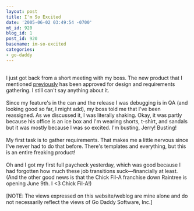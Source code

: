 ```yaml
---
layout: post
title: I'm So Excited
date: '2005-06-02 03:49:54 -0700'
mt_id: 920
blog_id: 1
post_id: 920
basename: im-so-excited
categories:
- go-daddy
---
```

<br />I just got back from a short meeting with my boss. The new product that I mentioned <a href="/blogs/bblog/archives/first-day-at-godaddy.cfm">previously</a> has been approved for design and requirements gathering. I still can't say anything about it.<br /><br />Since my feature's in the can and the release I was debugging is in QA (and looking good so far, I might add), my boss told me that I've been reassigned. As we discussed it, I was literally shaking. Okay, it was partly because his office is an ice box and I'm wearing shorts, t-shirt, and sandals but it was mostly because I was so excited. I'm busting, Jerry! Busting!<br /><br />My first task is to gather requirements. That makes me a little nervous since I've never had to do that before. There's templates and everything, but this is an entire freaking product! <br /><br />Oh and I got my first full paycheck yesterday, which was good because I had forgotten how much these job transitions suck&#x2014;financially at least. (And the other good news is that the Chick Fil-A franchise down Raintree is opening June 9th. I &lt;3 Chick Fil-A!)<br /><br />[NOTE: The views expressed on this website/weblog are mine alone and do not necessarily reflect the views of Go Daddy Software, Inc.]<br /><br /><br />
